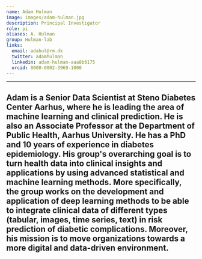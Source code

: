 ```yaml
---
name: Adam Hulman
image: images/adam-hulman.jpg
description: Principal Investigator
role: pi
aliases: A. Hulman
group: Hulman-lab
links:
  email: adahul@rm.dk
  twitter: adamhulman
  linkedin: adam-hulman-aaa8b6175
  orcid: 0000-0002-3969-1000
---
```


---
Adam is a Senior Data Scientist at Steno Diabetes Center Aarhus, where he is leading the area of machine learning and clinical prediction. He is also an Associate Professor at the Department of Public Health, Aarhus University. He has a PhD and 10 years of experience in diabetes epidemiology. His group's overarching goal is to turn health data into clinical insights and applications by using advanced statistical and machine learning methods. More specifically, the group works on the development and application of deep learning methods to be able to integrate clinical data of different types (tabular, images, time series, text) in risk prediction of diabetic complications. Moreover, his mission is to move organizations towards a more digital and data-driven environment.
---

